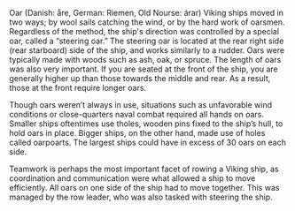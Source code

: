Oar (Danish: åre, German: Riemen, Old Nourse: árar)
Viking ships moved in two ways; by wool sails catching the wind, or by the hard work of oarsmen. Regardless of the method, the ship's direction was controlled by a special oar, called a “steering oar.” The steering oar is located at the rear right side (rear starboard) side of the ship, and works similarly to a rudder. Oars were typically made with woods such as ash, oak, or spruce. The length of oars was also very important. If you are seated at the front of the ship, you are generally higher up than those towards the middle and rear. As a result, those at the front require longer oars. 
	
Though oars weren’t always in use, situations such as unfavorable wind conditions or close-quarters naval combat required all hands on oars. Smaller ships oftentimes use tholes, wooden pins fixed to the ship’s hull, to hold oars in place. Bigger ships, on the other hand, made use of holes called oarpoarts. The largest ships could have in excess of 30 oars on each side. 

Teamwork is perhaps the most important facet of rowing a Viking ship, as coordination and communication were what allowed a ship to move efficiently. All oars on one side of the ship had to move together. This was managed by the row leader, who was also tasked with steering the ship.  
